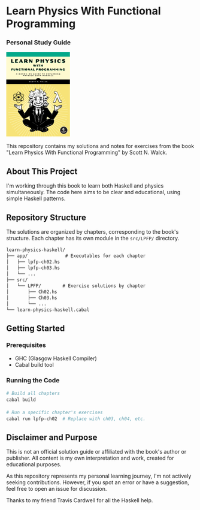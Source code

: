 
# Learn Physics With Functional Programming
### Personal Study Guide

![Book Cover](book_front.png)

This repository contains my solutions and notes for exercises from the book "Learn Physics With Functional Programming" by Scott N. Walck.

## About This Project

I'm working through this book to learn both Haskell and physics simultaneously. The code here aims to be clear and educational, using simple Haskell patterns.


## Repository Structure

The solutions are organized by chapters, corresponding to the book's structure. Each chapter has its own module in the `src/LPFP/` directory.

```
learn-physics-haskell/
├── app/              # Executables for each chapter
│   ├── lpfp-ch02.hs
│   ├── lpfp-ch03.hs
│   └── ...
├── src/
│   └── LPFP/        # Exercise solutions by chapter
│       ├── Ch02.hs
│       ├── Ch03.hs
│       └── ...
└── learn-physics-haskell.cabal
```

## Getting Started

### Prerequisites
- GHC (Glasgow Haskell Compiler) 
- Cabal build tool

### Running the Code

```bash
# Build all chapters
cabal build

# Run a specific chapter's exercises
cabal run lpfp-ch02  # Replace with ch03, ch04, etc.
```

## Disclaimer and Purpose

This is not an official solution guide or affiliated with the book's author or publisher. All content is my own interpretation and work, created for educational purposes.

As this repository represents my personal learning journey, I'm not actively seeking contributions. However, if you spot an error or have a suggestion, feel free to open an issue for discussion.

Thanks to my friend Travis Cardwell for all the Haskell help.
